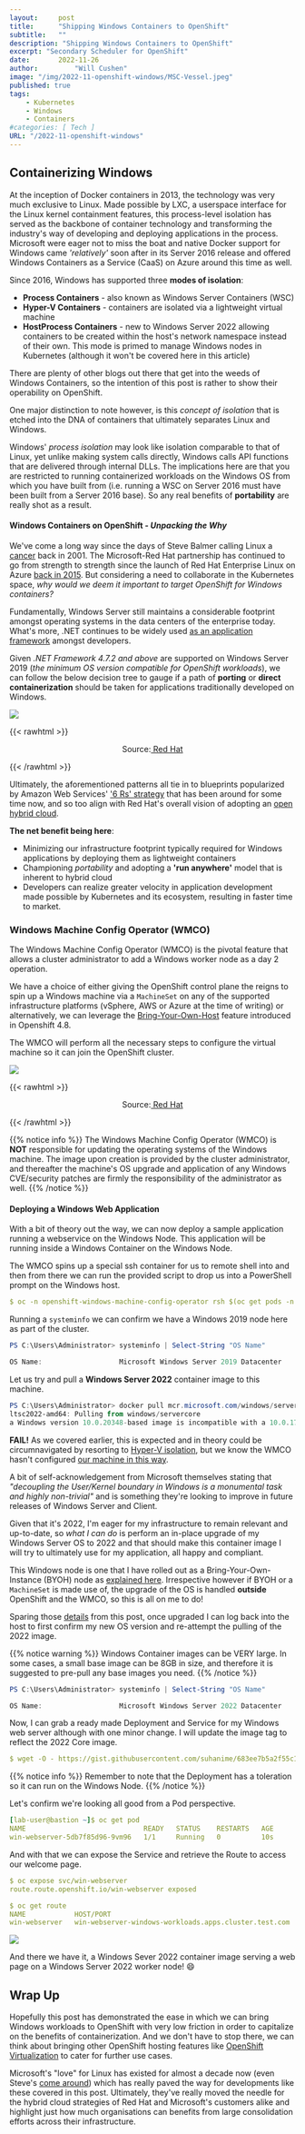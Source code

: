 ```yaml
---
layout:     post
title:      "Shipping Windows Containers to OpenShift"
subtitle:   ""
description: "Shipping Windows Containers to OpenShift"
excerpt: "Secondary Scheduler for OpenShift"
date:       2022-11-26
author:         "Will Cushen"
image: "/img/2022-11-openshift-windows/MSC-Vessel.jpeg"
published: true
tags:
    - Kubernetes
    - Windows
    - Containers
#categories: [ Tech ]
URL: "/2022-11-openshift-windows"
---
```


## Containerizing Windows

At the inception of Docker containers in 2013, the technology was very much exclusive to Linux. Made possible by LXC, a userspace interface for the Linux kernel containment features, this process-level isolation has served as the backbone of container technology and transforming the industry's way of developing and deploying applications in the process. Microsoft were eager not to miss the boat and native Docker support for Windows came _'relatively'_ soon after in its Server 2016 release and offered Windows Containers as a Service (CaaS) on Azure around this time as well. 

Since 2016, Windows has supported three **modes of isolation**:

- **Process Containers** - also known as Windows Server Containers (WSC)
- **Hyper-V Containers** - containers are isolated via a lightweight virtual machine 
- **HostProcess Containers** - new to Windows Server 2022 allowing containers to be created within the host's network namespace instead of their own. This mode is primed to manage Windows nodes in Kubernetes (although it won't be covered here in this article)

There are plenty of other blogs out there that get into the weeds of Windows Containers, so the intention of this post is rather to show their operability on OpenShift. 

One major distinction to note however, is this _concept of isolation_ that is etched into the DNA of containers that ultimately separates Linux and Windows.

Windows' _process isolation_ may look like isolation comparable to that of Linux, yet unlike making system calls directly, Windows calls API functions that are delivered through internal DLLs. The implications here are that you are restricted to running containerized workloads on the Windows OS from which you have built from (i.e. running a WSC on Server 2016 must have been built from a Server 2016 base). So any real benefits of **portability** are really shot as a result. 

#### Windows Containers on OpenShift - _Unpacking the Why_

We've come a long way since the days of Steve Balmer calling Linux a [cancer](https://www.theregister.com/2001/06/02/ballmer_linux_is_a_cancer/) back in 2001. The Microsoft-Red Hat partnership has continued to go from strength to strength since the launch of Red Hat Enterprise Linux on Azure [back in 2015](https://www.redhat.com/en/blog/strengthening-power-collaboration-why-red-hat-and-microsoft-are-extending-our-partnership). But considering a need to collaborate in the Kubernetes space, _why would we deem it important to target OpenShift for Windows containers?_

Fundamentally, Windows Server still maintains a considerable footprint amongst operating systems in the data centers of the enterprise today. What's more, .NET continues to be widely used [as an application framework](https://www.statista.com/statistics/1124699/worldwide-developer-survey-most-used-frameworks-web/) amongst developers. 

Given _.NET Framework 4.7.2 and above_ are supported on Windows Server 2019 (_the minimum OS version compatible for OpenShift workloads_), we can follow the below decision tree to gauge if a path of **porting** or **direct containerization** should be taken for applications traditionally developed on Windows. 

![](/img/2022-11-openshift-windows/dot-net-decision-tree.png)

{{< rawhtml >}}
<p style="text-align: center;">Source:<a href="https://cloud.redhat.com/blog/strategies-for-moving-.net-workloads-to-openshift-container-platform"> Red Hat</a></p>
{{< /rawhtml >}}

Ultimately, the aforementioned patterns all tie in to blueprints popularized by Amazon Web Services' ['6 Rs' strategy](https://aws.amazon.com/blogs/enterprise-strategy/6-strategies-for-migrating-applications-to-the-cloud/) that has been around for some time now, and so too align with Red Hat's overall vision of adopting an [open hybrid cloud](https://www.redhat.com/en/topics/cloud/open-hybrid-cloud-approach).

**The net benefit being here**:

- Minimizing our infrastructure footprint typically required for Windows applications by deploying them as lightweight containers
- Championing _portability_ and adopting a **'run anywhere'** model that is inherent to hybrid cloud
- Developers can realize greater velocity in application development made possible by Kubernetes and its ecosystem, resulting in faster time to market. 

### Windows Machine Config Operator (WMCO)


The Windows Machine Config Operator (WMCO) is the pivotal feature that allows a cluster administrator to add a Windows worker node as a day 2 operation. 

We have a choice of either giving the OpenShift control plane the reigns to spin up a Windows machine via a `MachineSet` on any of the supported infrastructure platforms (vSphere, AWS or Azure at the time of writing) or alternatively, we can leverage the [Bring-Your-Own-Host](https://docs.openshift.com/container-platform/4.10/windows_containers/byoh-windows-instance.html) feature introduced in Openshift 4.8.

The WMCO will perform all the necessary steps to configure the virtual machine so it can join the OpenShift cluster.

![](/img/2022-11-openshift-windows/wmco.png)

{{< rawhtml >}}
<p style="text-align: center;">Source:<a href="https://access.redhat.com/documentation/enus/openshift_container_platform/4.10/html/windows_container_support_for_openshift/understanding-windows-container-workloads"> Red Hat</a></p>
{{< /rawhtml >}}

{{% notice info %}}
The Windows Machine Config Operator (WMCO) is **NOT** responsible for updating the operating systems of the Windows machine. The image upon creation is provided by the cluster administrator, and thereafter the machine's OS upgrade and application of any Windows CVE/security patches are firmly the responsibility of the administrator as well. 
{{% /notice %}}

####  Deploying a Windows Web Application

With a bit of theory out the way, we can now deploy a sample application running a webservice on the Windows Node. This application will be running inside a Windows Container on the Windows Node.

The WMCO spins up a special ssh container for us to remote shell into and then from there we can run the provided script to drop us into a PowerShell prompt on the Windows host. 

```yaml
$ oc -n openshift-windows-machine-config-operator rsh $(oc get pods -n openshift-windows-machine-config-operator -l app=winc-ssh -o name)
```

Running a `systeminfo` we can confirm we have a Windows 2019 node here as part of the cluster. 

```powershell
PS C:\Users\Administrator> systeminfo | Select-String "OS Name"

OS Name:                   Microsoft Windows Server 2019 Datacenter
```

Let us try and pull a **Windows Server 2022** container image to this machine.

```powershell
PS C:\Users\Administrator> docker pull mcr.microsoft.com/windows/servercore:ltsc2022-amd64
ltsc2022-amd64: Pulling from windows/servercore
a Windows version 10.0.20348-based image is incompatible with a 10.0.17763 host
```

**FAIL!** As we covered earlier, this is expected and in theory could be circumnavigated by resorting to [Hyper-V isolation](https://learn.microsoft.com/en-us/virtualization/windowscontainers/deploy-containers/version-compatibility?tabs=windows-server-2022%2Cwindows-11), but we know the WMCO hasn't configured [our machine in this way](https://docs.openshift.com/container-platform/4.10/windows_containers/understanding-windows-container-workloads.html). 

A bit of self-acknowledgement from Microsoft themselves stating that _"decoupling the User/Kernel boundary in Windows is a monumental task and highly non-trivial"_ and is something they're looking to improve in future releases of Windows Server and Client.

Given that it's 2022, I'm eager for my infrastructure to remain relevant and up-to-date, so _what I can do_ is perform an in-place upgrade of my Windows Server OS to 2022 and that should make this container image I will try to ultimately use for my application, all happy and compliant.

This Windows node is one that I have rolled out as a Bring-Your-Own-Instance (BYOH) node as [explained here](https://docs.openshift.com/container-platform/4.10/windows_containers/byoh-windows-instance.html). Irrespective however if BYOH or a `MachineSet` is made use of, the upgrade of the OS is handled **outside** OpenShift and the WMCO, so this is all on me to do!

Sparing those [details](https://learn.microsoft.com/en-us/windows-server/get-started/perform-in-place-upgrade) from this post, once upgraded I can log back into the host to first confirm my new OS version and re-attempt the pulling of the 2022 image. 

{{% notice warning %}}
Windows Container images can be VERY large. In some cases, a small base image can be 8GB in size, and therefore it is suggested to pre-pull any base images you need. 
{{% /notice %}}

```powershell
PS C:\Users\Administrator> systeminfo | Select-String "OS Name"

OS Name:                   Microsoft Windows Server 2022 Datacenter
```

Now, I can grab a ready made Deployment and Service for my Windows web server although with one minor change. I will update the image tag to reflect the 2022 Core image. 

```yaml
$ wget -O - https://gist.githubusercontent.com/suhanime/683ee7b5a2f55c11e3a26a4223170582/raw/d893db98944bf615fccfe73e6e4fb19549a362a5/WinWebServer.yaml | sed -e 's/ltsc2019/ltsc2022/g' | oc apply -f -
```

{{% notice info %}}
Remember to note that the Deployment has a toleration so it can run on the Windows Node.
{{% /notice %}}

Let's confirm we're looking all good from a Pod perspective.

```yaml 
[lab-user@bastion ~]$ oc get pod
NAME                             READY   STATUS    RESTARTS   AGE
win-webserver-5db7f85d96-9vm96   1/1     Running   0          10s
```
And with that we can expose the Service and retrieve the Route to access our welcome page. 

```yaml
$ oc expose svc/win-webserver
route.route.openshift.io/win-webserver exposed

$ oc get route
NAME            HOST/PORT                                               PATH   SERVICES        PORT   TERMINATION   WILDCARD
win-webserver   win-webserver-windows-workloads.apps.cluster.test.com          win-webserver   80                   None
```
![](/img/2022-11-openshift-windows/webserver-page.png)

And there we have it, a Windows Sever 2022 container image serving a web page on a Windows Server 2022 worker node! :smile:

## Wrap Up

Hopefully this post has demonstrated the ease in which we can bring Windows workloads to OpenShift with very low friction in order to capitalize on the benefits of containerization. And we don't have to stop there, we can think about bringing other OpenShift hosting features like [OpenShift Virtualization](https://www.redhat.com/en/technologies/cloud-computing/openshift/virtualization) to cater for further use cases.

Microsoft's "love" for Linux has existed for almost a decade now (even Steve's [come around](https://www.zdnet.com/article/ballmer-i-may-have-called-linux-a-cancer-but-now-i-love-it/)) which has really paved the way for developments like these covered in this post. Ultimately, they've really moved the needle for the hybrid cloud strategies of Red Hat and Microsoft's customers alike and highlight just how much organisations can benefits from large consolidation efforts across their infrastructure.